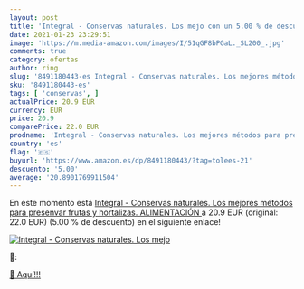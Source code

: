 ```yaml
---
layout: post
title: 'Integral - Conservas naturales. Los mejo con un 5.00 % de descuento'
date: 2021-01-23 23:29:51
image: 'https://m.media-amazon.com/images/I/51qGF8bPGaL._SL200_.jpg'
comments: true
category: ofertas
author: ring
slug: '8491180443-es Integral - Conservas naturales. Los mejores métodos para...'
sku: '8491180443-es'
tags: [ 'conservas', ]
actualPrice: 20.9 EUR
currency: EUR
price: 20.9
comparePrice: 22.0 EUR
prodname: 'Integral - Conservas naturales. Los mejores métodos para presenvar frutas y hortalizas.  ALIMENTACIÓN '
country: 'es'
flag: '🇪🇸'
buyurl: 'https://www.amazon.es/dp/8491180443/?tag=tolees-21'
descuento: '5.00'
average: '20.8901769911504'
---
```


En este momento está [Integral - Conservas naturales. Los mejores métodos para presenvar frutas y hortalizas.  ALIMENTACIÓN ](https://www.amazon.es/dp/8491180443/?tag=tolees-21) a 20.9 EUR (original: 22.0 EUR) (5.00 %  de descuento) en el siguiente enlace!

[![Integral - Conservas naturales. Los mejo](https://m.media-amazon.com/images/I/51qGF8bPGaL._SL200_.jpg)](https://www.amazon.es/dp/8491180443/?tag=tolees-21)

🔎:


[🛒 Aquí!!!](https://www.amazon.es/dp/8491180443/?tag=tolees-21)
